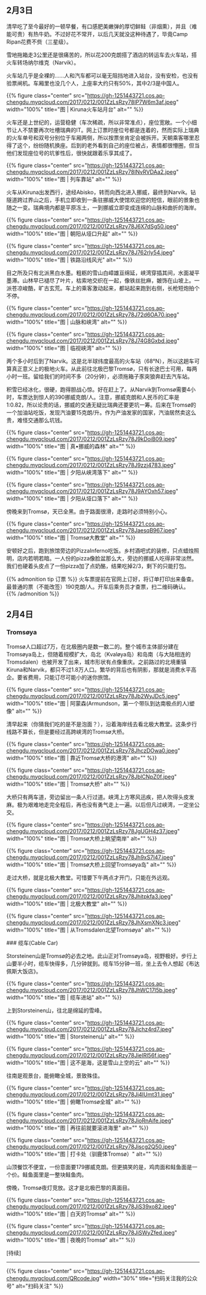 
## 2月3日

清早吃了至今最好的一顿早餐，有口感肥美嫩弹的厚切鲜鲑（非烟熏），并且（难能可贵）有热牛奶。不过好花不常开，以后几天就没这种待遇了，毕竟Camp Ripan花费不赀（三星级）。

雪地拖箱走3公里还是很痛苦的，所以花200克朗搭了酒店的转运车去火车站，搭火车转场纳尔维克（Narvik）。​

火车站几乎是全裸的……人和汽车都可以毫无阻挡地进入站台，没有安检，也没有​验票闸机。车厢里也没几个人，上座率大约只有50%，其中2/3是中国人。

{{% figure class="center" src="https://gh-1251443721.cos.ap-chengdu.myqcloud.com/2017/0212/001ZzLsRzy78IP7W6m3af.jpeg" width="100%" title="图 | Kiruna火车站月台" alt="" %}}

火车还是上世纪的，运营稳健（车次稀疏，所以非常准点），座位宽敞。一个小细节让人不禁要再次吐槽瑞典的IT。网上订票时座位号都是连着的，然而实际上瑞典的火车单号和双号分别位于车厢两侧，所以按票坐肯定会被拆开。天朝乘客哪里忍得了这个，纷纷随机换座。后到的老外看到自己的座位被占，表情都很懵圈，但当他们发现座位号的坑爹性后，很快就跟着乐享其成了。

<!--more-->

{{% figure class="center" src="https://gh-1251443721.cos.ap-chengdu.myqcloud.com/2017/0212/001ZzLsRzy78INvRVDAa2.jpeg" width="100%" title="图 | 列车靠站" alt="" %}}

火车从Kiruna出发西行，途经Abisko，转而​向西北进入挪威，最终到Narvik。钻隧道跨过界山之后，手机立即收到一条驻挪威大使馆欢迎您的短信，眼前的景象也随之一变。瑞典境内都是平原冻土，一到挪威立即变成连绵的山脉和曲折的海岸。

{{% figure class="center" src="https://gh-1251443721.cos.ap-chengdu.myqcloud.com/2017/0212/001ZzLsRzy78J6X7dSg50.jpeg" width="100%" title="图 | 朝阳从垭口升起" alt="" %}}

{{% figure class="center" src="https://gh-1251443721.cos.ap-chengdu.myqcloud.com/2017/0212/001ZzLsRzy78J762rly54.jpeg" width="100%" title="图 | 铁路沿线风光" alt="" %}}

目之所及只有北派黑白水墨。粗粝的雪山白嶂雄亘绵延，峡湾穿插其间，水面凝平墨滞。山林早已褪尽了叶片，枯索地交织在一起，像铁丝批麻，皴饰在山坡上。一派苍凉峻酷，旷古玄荒。车上的乘客激动起来，都站起来跑到右侧，长枪短炮拍个不停。

{{% figure class="center" src="https://gh-1251443721.cos.ap-chengdu.myqcloud.com/2017/0212/001ZzLsRzy78J72d6OA70.jpeg" width="100%" title="图 | 山脉和峡湾" alt="" %}}

{{% figure class="center" src="https://gh-1251443721.cos.ap-chengdu.myqcloud.com/2017/0212/001ZzLsRzy78J74G8Gxbd.jpeg" width="100%" title="图 | 临视峡湾" alt="" %}}

两个多小时后到了Narvik。这是北半球纬度最高的火车站（68°N），所以这趟车可算真正意义上的极地火车。从此前往北极巴黎Tromsø，只有长途巴士可用，每两小时一班。留给我们的时间不多（20分钟），必须拖箱子豕突狼奔赶去汽车站。

​积雪已经冰化，很硬，跑得胆战心惊。好在赶上了。从Narvik到Tromsø需要4小时，车票达到惊人的390挪威克朗/人。注意，挪威克朗和人民币的汇率是1:0.82，所以论贵的话，挪威的交通无疑比瑞典还要更坑一筹。后来在Tromsø的一个加油站吃饭，发现汽油要15克朗/升。作为产油发家的国家，汽油居然卖这么贵，难怪交通那么坑钱。

{{% figure class="center" src="https://gh-1251443721.cos.ap-chengdu.myqcloud.com/2017/0212/001ZzLsRzy78J9kDoiB09.jpeg" width="100%" title="图 | 真•挪威的森林" alt="" %}}

{{% figure class="center" src="https://gh-1251443721.cos.ap-chengdu.myqcloud.com/2017/0212/001ZzLsRzy78J9zzj4783.jpeg" width="100%" title="图 | 夕阳从峡湾落下" alt="" %}}

{{% figure class="center" src="https://gh-1251443721.cos.ap-chengdu.myqcloud.com/2017/0212/001ZzLsRzy78J9AYOxh57.jpeg" width="100%" title="图 | 夕阳从垭口落下" alt="" %}}

傍晚来到Tromsø，天已全黑。由于路面很滑，走路时必须特别小心。

{{% figure class="center" src="https://gh-1251443721.cos.ap-chengdu.myqcloud.com/2017/0212/001ZzLsRzy78JaesqB967.jpeg" width="100%" title="图 | Tromsø大教堂" alt="" %}}

安顿好之后，跑到旅馆旁边的PizzaInferno吃饭。乡村酒吧式的装修，只点蜡烛照明，店内若明若暗。一人份的pizza像脸盆那么大，旁边的挪威人吃得非常淡然。我们也硬着头皮点了一份pizza加了点奶酪，结果吃掉2/3，剩下的只能打包。

{{% admonition tip 订票 %}}
火车票提前在官网上订好，将订单打印出来备查。最普通的票（不能改签）190克朗/人。开车后乘务员才查票，扫二维码确认。
{{% /admonition %}}

## 2月4日

### Tromsøya

Tromsø​人口超过7万，在北极圈内是数一数二的。整个城市主体部分建在Tromsøya岛上，但随着规模扩大，岛北（Kvaløya岛）和岛南（与大陆相连的Tromsdalen）也被开发了出来，城市形状有点像重庆。之前路过的北境重镇Kiruna和Narvik，都只不过1.8万人口。繁华的背后也有阴影，那就是消费水平高企。要省费用，只能订尽可能小的迷你旅馆。

{{% figure class="center" src="https://gh-1251443721.cos.ap-chengdu.myqcloud.com/2017/0212/001ZzLsRzy78Jb2WyJDc5.jpeg" width="100%" title="图 | 阿蒙森(Armundson，第一个带队到达南极点的人)塑像" alt="" %}}

​清早起来（你猜我们吃的是不是泡面？），沿着海岸线去看北极大教堂。这条步行线路不算长，但是要经过高跨峡湾的Tromsø大桥。

{{% figure class="center" src="https://gh-1251443721.cos.ap-chengdu.myqcloud.com/2017/0212/001ZzLsRzy78JhczDOwa0.jpeg" width="100%" title="图 | 靠近Tromsø大桥的港湾" alt="" %}}

{{% figure class="center" src="https://gh-1251443721.cos.ap-chengdu.myqcloud.com/2017/0212/001ZzLsRzy78JblCNpZ0f.jpeg" width="100%" title="图 | Tromsø大桥" alt="" %}}

​大桥只有两车道，旁边留出一条人行过道。峡湾上方寒风迅疾，把人吹得头皮发麻。极为艰难地走完全程后，再也没有勇气走上一遍。以后但凡过峡湾，一定坐公交。

{{% figure class="center" src="https://gh-1251443721.cos.ap-chengdu.myqcloud.com/2017/0212/001ZzLsRzy78JgUGH4z37.jpeg" width="100%" title="图 | Tromsø大桥上眺望南岸" alt="" %}}

{{% figure class="center" src="https://gh-1251443721.cos.ap-chengdu.myqcloud.com/2017/0212/001ZzLsRzy78Jh9xS7l47.jpeg" width="100%" title="图 |  Tromsø大桥上回望Tromsøya岛" alt="" %}}

​走过大桥，就是北极大教堂。可惜要下午两点才开门，只能在外远观。

{{% figure class="center" src="https://gh-1251443721.cos.ap-chengdu.myqcloud.com/2017/0212/001ZzLsRzy78Jhitpkfa3.jpeg" width="100%" title="图 | 北极大教堂" alt="" %}}

{{% figure class="center" src="https://gh-1251443721.cos.ap-chengdu.myqcloud.com/2017/0212/001ZzLsRzy78JhXsmXNc3.jpeg" width="100%" title="图 | 从Tromsdalen北望Tromsøya" alt="" %}}

​### 缆车(Cable Car)

Storsteinen山是​Tromsø的必去之地。此山正对Tromsøya岛，视野极好。步行上山要半小时，缆车快得多，几分钟就到。缆车15分钟一班，坐上去令人想起《布达佩斯大饭店》。

{{% figure class="center" src="https://gh-1251443721.cos.ap-chengdu.myqcloud.com/2017/0212/001ZzLsRzy78JhWC17l5b.jpeg" width="100%" title="图 | 缆车进站" alt="" %}}

上到Storsteinen山，往北是绵延的雪峰。

{{% figure class="center" src="https://gh-1251443721.cos.ap-chengdu.myqcloud.com/2017/0212/001ZzLsRzy78Jichz4rd7.jpeg" width="100%" title="图 | Storsteinen山" alt="" %}}

{{% figure class="center" src="https://gh-1251443721.cos.ap-chengdu.myqcloud.com/2017/0212/001ZzLsRzy78JieIRl56f.jpeg" width="100%" title="图 | 这不是海，这是雪山上空的云" alt="" %}}

​往南是观景台，能俯瞰全城，景致殊佳。

{{% figure class="center" src="https://gh-1251443721.cos.ap-chengdu.myqcloud.com/2017/0212/001ZzLsRzy78Ji4IUmt31.jpeg" width="100%" title="图 | 俯瞰Tromsø全城" alt="" %}}

{{% figure class="center" src="https://gh-1251443721.cos.ap-chengdu.myqcloud.com/2017/0212/001ZzLsRzy78JioRnAife.jpeg" width="100%" title="图 | 再往前就要滚进海里" alt="" %}}

{{% figure class="center" src="https://gh-1251443721.cos.ap-chengdu.myqcloud.com/2017/0212/001ZzLsRzy78Jiscg2Q50.jpeg" width="100%" title="图 | 打卡处（驯鹿体Tromsø）" alt="" %}}

山顶餐饮不便宜，一份意面要179挪威克朗。但更搞笑的是，鸡肉面和鲑鱼面是一个价。鲑鱼面里是一整块鲑鱼肉。

傍晚，Tromsø夜灯竞放。这才是北极巴黎的真面目。

{{% figure class="center" src="https://gh-1251443721.cos.ap-chengdu.myqcloud.com/2017/0212/001ZzLsRzy78JiS39xo82.jpeg" width="100%" title="图 | 白天的Tromsø" alt="" %}}

{{% figure class="center" src="https://gh-1251443721.cos.ap-chengdu.myqcloud.com/2017/0212/001ZzLsRzy78JiSWyZfed.jpeg" width="100%" title="图 | 夜晚的Tromsø" alt="" %}}

[待续]

---

<!-- {% raw %} -->
{{% figure class="center" src="https://gh-1251443721.cos.ap-chengdu.myqcloud.com/QRcode.jpg" width="30%" title="扫码关注我的公众号" alt="扫码关注" %}}
<!-- {% endraw %} -->
